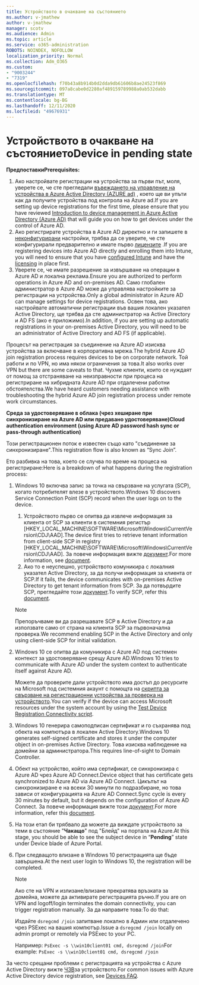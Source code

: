 ```yaml
---
title: Устройството в очакване на състоянието
ms.author: v-jmathew
author: v-jmathew
manager: scotv
ms.audience: Admin
ms.topic: article
ms.service: o365-administration
ROBOTS: NOINDEX, NOFOLLOW
localization_priority: Normal
ms.collection: Adm_O365
ms.custom:
- "9003244"
- "7319"
ms.openlocfilehash: f70b43a8b914b0d2dda9db61606b8ae24523f869
ms.sourcegitcommit: 097a8cabe0d2280af489159789988a0ab532dabb
ms.translationtype: MT
ms.contentlocale: bg-BG
ms.lasthandoff: 12/11/2020
ms.locfileid: "49676931"
---
```

# <a name="device-in-pending-state"></a><span data-ttu-id="877fa-102">Устройството в очакване на състоянието</span><span class="sxs-lookup"><span data-stu-id="877fa-102">Device in pending state</span></span>

<span data-ttu-id="877fa-103">**Предпоставки**</span><span class="sxs-lookup"><span data-stu-id="877fa-103">**Prerequisites:**</span></span>

1. <span data-ttu-id="877fa-104">Ако настройвате регистрации на устройства за първи път, моля, уверете се, че сте прегледали [въвеждането на управление на устройства в Azure Active Directory (AZURE ad)](https://docs.microsoft.com/azure/active-directory/devices/overview?WT.mc_id=Portal-Microsoft_Azure_Support) , което ще ви упъти как да получите устройства под контрола на Azure ad.</span><span class="sxs-lookup"><span data-stu-id="877fa-104">If you are setting up device registrations for the first time, please ensure that you have reviewed [Introduction to device management in Azure Active Directory (Azure AD)](https://docs.microsoft.com/azure/active-directory/devices/overview?WT.mc_id=Portal-Microsoft_Azure_Support) that will guide you on how to get devices under the control of Azure AD.</span></span>
2. <span data-ttu-id="877fa-105">Ако регистрирате устройства в Azure AD директно и ги запишете в [неконфигурирани](https://docs.microsoft.com/mem/intune/enrollment/device-enrollment?WT.mc_id=Portal-Microsoft_Azure_Support) настройки, трябва да се уверите, че сте конфигурирали предварително и имате първо [лицензите](https://docs.microsoft.com/mem/intune/fundamentals/licenses-assign?WT.mc_id=Portal-Microsoft_Azure_Support) .</span><span class="sxs-lookup"><span data-stu-id="877fa-105">If you are registering devices into Azure AD directly and enrolling them into Intune, you will need to ensure that you have [configured Intune](https://docs.microsoft.com/mem/intune/enrollment/device-enrollment?WT.mc_id=Portal-Microsoft_Azure_Support) and have the [licensing](https://docs.microsoft.com/mem/intune/fundamentals/licenses-assign?WT.mc_id=Portal-Microsoft_Azure_Support) in place first.</span></span>
3. <span data-ttu-id="877fa-106">Уверете се, че имате разрешение за извършване на операции в Azure AD и локална реклама.</span><span class="sxs-lookup"><span data-stu-id="877fa-106">Ensure you are authorized to perform operations in Azure AD and on-premises AD.</span></span> <span data-ttu-id="877fa-107">Само глобален администратор в Azure AD може да управлява настройките за регистрации на устройства.</span><span class="sxs-lookup"><span data-stu-id="877fa-107">Only a global administrator in Azure AD can manage settings for device registrations.</span></span> <span data-ttu-id="877fa-108">Освен това, ако настройвате автоматични регистрации във вашия локален указател Active Directory, ще трябва да сте администратор на Active Directory и AD FS (ако е приложимо).</span><span class="sxs-lookup"><span data-stu-id="877fa-108">In addition, if you are setting up automatic registrations in your on-premises Active Directory, you will need to be an administrator of Active Directory and AD FS (if applicable).</span></span>

<span data-ttu-id="877fa-109">Процесът на регистрация за съединение на Azure AD изисква устройства за включване в корпоративна мрежа.</span><span class="sxs-lookup"><span data-stu-id="877fa-109">The hybrid Azure AD join registration process requires devices to be on corporate network.</span></span> <span data-ttu-id="877fa-110">Той работи и по VPN, но има някои ограничения за това.</span><span class="sxs-lookup"><span data-stu-id="877fa-110">It also works over VPN but there are some caveats to that.</span></span> <span data-ttu-id="877fa-111">Чухме клиенти, които се нуждаят от помощ за отстраняване на неизправности при процеса на регистриране на хибридната Azure AD при отдалечени работни обстоятелства.</span><span class="sxs-lookup"><span data-stu-id="877fa-111">We have heard customers needing assistance with troubleshooting the hybrid Azure AD join registration process under remote work circumstances.</span></span>

<span data-ttu-id="877fa-112">**Среда за удостоверяване в облака (чрез хеширане при синхронизиране на Azure AD или предавано удостоверяване)**</span><span class="sxs-lookup"><span data-stu-id="877fa-112">**Cloud authentication environment (using Azure AD password hash sync or pass-through authentication)**</span></span>

<span data-ttu-id="877fa-113">Този регистрационен поток е известен също като "съединение за синхронизиране".</span><span class="sxs-lookup"><span data-stu-id="877fa-113">This registration flow is also known as “Sync Join”.</span></span>

<span data-ttu-id="877fa-114">Ето разбивка на това, което се случва по време на процеса на регистриране:</span><span class="sxs-lookup"><span data-stu-id="877fa-114">Here is a breakdown of what happens during the registration process:</span></span>

1. <span data-ttu-id="877fa-115">Windows 10 включва запис за точка на свързване на услугата (SCP), когато потребителят влезе в устройството.</span><span class="sxs-lookup"><span data-stu-id="877fa-115">Windows 10 discovers Service Connection Point (SCP) record when the user logs on to the device.</span></span>

    1. <span data-ttu-id="877fa-116">Устройството първо се опитва да извлече информация за клиента от SCP за клиенти в системния регистър [HKEY_LOCAL_MACHINE\SOFTWARE\Microsoft\Windows\CurrentVersion\CDJ\AAD].</span><span class="sxs-lookup"><span data-stu-id="877fa-116">The device first tries to retrieve tenant information from client-side SCP in registry [HKEY_LOCAL_MACHINE\SOFTWARE\Microsoft\Windows\CurrentVersion\CDJ\AAD].</span></span> <span data-ttu-id="877fa-117">За повече информация вижте [документ](https://docs.microsoft.com/azure/active-directory/devices/hybrid-azuread-join-control).</span><span class="sxs-lookup"><span data-stu-id="877fa-117">For more information, see [document](https://docs.microsoft.com/azure/active-directory/devices/hybrid-azuread-join-control).</span></span>
    1. <span data-ttu-id="877fa-118">Ако то е неуспешно, устройството комуникира с локалния указател Active Directory, за да получи информация за клиента от SCP.</span><span class="sxs-lookup"><span data-stu-id="877fa-118">If it fails, the device communicates with on-premises Active Directory to get tenant information from SCP.</span></span> <span data-ttu-id="877fa-119">За да потвърдите SCP, прегледайте този [документ](https://docs.microsoft.com/azure/active-directory/devices/hybrid-azuread-join-manual#configure-a-service-connection-point).</span><span class="sxs-lookup"><span data-stu-id="877fa-119">To verify SCP, refer this [document](https://docs.microsoft.com/azure/active-directory/devices/hybrid-azuread-join-manual#configure-a-service-connection-point).</span></span>

    > [!NOTE]
    > <span data-ttu-id="877fa-120">Препоръчваме ви да разрешавате SCP в Active Directory и да използвате само от страна на клиента SCP за първоначална проверка.</span><span class="sxs-lookup"><span data-stu-id="877fa-120">We recommend enabling SCP in the Active Directory and only using client-side SCP for initial validation.</span></span>

2. <span data-ttu-id="877fa-121">Windows 10 се опитва да комуникира с Azure AD под системен контекст за удостоверяване срещу Azure AD.</span><span class="sxs-lookup"><span data-stu-id="877fa-121">Windows 10 tries to communicate with Azure AD under the system context to authenticate itself against Azure AD.</span></span>

    <span data-ttu-id="877fa-122">Можете да проверите дали устройството има достъп до ресурсите на Microsoft под системния акаунт с помощта на [скрипта за свързване на регистрационни устройства за проверка на устройството](https://gallery.technet.microsoft.com/Test-Device-Registration-3dc944c0).</span><span class="sxs-lookup"><span data-stu-id="877fa-122">You can verify if the device can access Microsoft resources under the system account by using the [Test Device Registration Connectivity script](https://gallery.technet.microsoft.com/Test-Device-Registration-3dc944c0).</span></span>

3. <span data-ttu-id="877fa-123">Windows 10 генерира самоподписан сертификат и го съхранява под обекта на компютъра в локален Active Directory.</span><span class="sxs-lookup"><span data-stu-id="877fa-123">Windows 10 generates self-signed certificate and stores it under the computer object in on-premises Active Directory.</span></span> <span data-ttu-id="877fa-124">Това изисква наблюдение на домейни за администратора.</span><span class="sxs-lookup"><span data-stu-id="877fa-124">This requires line-of-sight to Domain Controller.</span></span>

4. <span data-ttu-id="877fa-125">Обект на устройство, който има сертификат, се синхронизира с Azure AD чрез Azure AD Connect.</span><span class="sxs-lookup"><span data-stu-id="877fa-125">Device object that has certificate gets synchronized to Azure AD via Azure AD Connect.</span></span> <span data-ttu-id="877fa-126">Цикълът на синхронизиране е на всеки 30 минути по подразбиране, но това зависи от конфигурацията на Azure AD Connect.</span><span class="sxs-lookup"><span data-stu-id="877fa-126">Sync cycle is every 30 minutes by default, but it depends on the configuration of Azure AD Connect.</span></span> <span data-ttu-id="877fa-127">За повече информация вижте този [документ](https://docs.microsoft.com/azure/active-directory/hybrid/how-to-connect-sync-configure-filtering#organizational-unitbased-filtering).</span><span class="sxs-lookup"><span data-stu-id="877fa-127">For more information, refer this [document](https://docs.microsoft.com/azure/active-directory/hybrid/how-to-connect-sync-configure-filtering#organizational-unitbased-filtering).</span></span>

5. <span data-ttu-id="877fa-128">На този етап би трябвало да можете да виждате устройството за теми в състояние "**Чакащо**" под "Блейд" на портала на Azure.</span><span class="sxs-lookup"><span data-stu-id="877fa-128">At this stage, you should be able to see the subject device in “**Pending**” state under Device blade of Azure Portal.</span></span>

6. <span data-ttu-id="877fa-129">При следващото влизане в Windows 10 регистрацията ще бъде завършена.</span><span class="sxs-lookup"><span data-stu-id="877fa-129">At the next user login to Windows 10, the registration will be completed.</span></span>

    > [!NOTE]
    > <span data-ttu-id="877fa-130">Ако сте на VPN и излизане/влизане прекратява връзката за домейна, можете да активирате регистрацията ръчно.</span><span class="sxs-lookup"><span data-stu-id="877fa-130">If you are on VPN and logoff/login terminates the domain connectivity, you can trigger registration manually.</span></span> <span data-ttu-id="877fa-131">За да направите това:</span><span class="sxs-lookup"><span data-stu-id="877fa-131">To do that:</span></span>
    >
    > <span data-ttu-id="877fa-132">Издайте `dsregcmd /join` запитване локално в Админ или отдалечено чрез PSExec на вашия компютър.</span><span class="sxs-lookup"><span data-stu-id="877fa-132">Issue a `dsregcmd /join` locally on admin prompt or remotely via PSExec to your PC.</span></span>
    >
    > <span data-ttu-id="877fa-133">Например: `PsExec -s \\win10client01 cmd, dsregcmd /join`</span><span class="sxs-lookup"><span data-stu-id="877fa-133">For example: `PsExec -s \\win10client01 cmd, dsregcmd /join`</span></span>

<span data-ttu-id="877fa-134">За често срещани проблеми с регистрацията на устройства с Azure Active Directory вижте [ЧЗВ](https://docs.microsoft.com/azure/active-directory/devices/faq)за устройството.</span><span class="sxs-lookup"><span data-stu-id="877fa-134">For common issues with Azure Active Directory device registration, see [Devices FAQ](https://docs.microsoft.com/azure/active-directory/devices/faq).</span></span>

